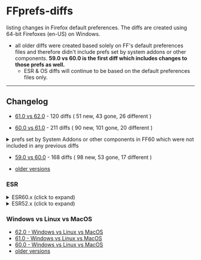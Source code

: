# FFprefs-diffs
listing changes in Firefox default preferences. The diffs are created using 64-bit Firefoxes (en-US) on Windows.

* all older diffs were created based solely on FF's default preferences files and therefore didn't include prefs
set by system addons or other components. **59.0 vs 60.0 is the first diff which includes changes to those prefs as well.**
  * ESR & OS diffs will continue to be based on the default preferences files only.

___

## Changelog

* [61.0 vs 62.0](https://github.com/earthlng/FFprefs-diffs/blob/master/diffs/6x/diff-v61.0-vs-v62.0.log.js "61.0 vs 62.0") - 120 diffs ( 51 new, 43 gone, 26 different )

* [60.0 vs 61.0](https://github.com/earthlng/FFprefs-diffs/blob/master/diffs/6x/diff-v60.0-vs-v61.0.log.js "60.0 vs 61.0") - 211 diffs ( 90 new, 101 gone, 20 different )

<details><summary>prefs set by System Addons or other components in FF60 which were not included in any previous diffs</summary><p>

```js
pref("app.shield.optoutstudies.enabled", true);
pref("browser.newtabpage.activity-stream.collapseTopSites", false);
pref("browser.newtabpage.activity-stream.default.sites", "https://www.youtube.com/,https://www.facebook.com/,https://www.wikipedia.org/,https://www.reddit.com/,https://www.amazon.com/,https://twitter.com/");
pref("browser.newtabpage.activity-stream.disableSnippets", false);
pref("browser.newtabpage.activity-stream.feeds.favicon", true);
pref("browser.newtabpage.activity-stream.feeds.migration", true);
pref("browser.newtabpage.activity-stream.feeds.newtabinit", true);
pref("browser.newtabpage.activity-stream.feeds.places", true);
pref("browser.newtabpage.activity-stream.feeds.prefs", true);
pref("browser.newtabpage.activity-stream.feeds.section.highlights", true);
pref("browser.newtabpage.activity-stream.feeds.section.topstories", false);
pref("browser.newtabpage.activity-stream.feeds.section.topstories.options", "{\"api_key_pref\":\"extensions.pocket.oAuthConsumerKey\",\"hidden\":true,\"provider_description\":\"pocket_description\",\"provider_icon\":\"pocket\",\"provider_name\":\"Pocket\",\"read_more_endpoint\":\"https://getpocket.com/explore/trending?src=fx_new_tab\",\"stories_endpoint\":\"https://getpocket.cdn.mozilla.net/v3/firefox/global-recs?version=3&consumer_key=$apiKey&locale_lang=en-US&feed_variant=default_spocs_off\",\"stories_referrer\":\"https://getpocket.com/recommendations\",\"privacy_notice_link\":\"https://www.mozilla.org/privacy/firefox/#suggest-relevant-content\",\"disclaimer_link\":\"https://getpocket.com/firefox/new_tab_learn_more\",\"topics_endpoint\":\"https://getpocket.cdn.mozilla.net/v3/firefox/trending-topics?version=2&consumer_key=$apiKey&locale_lang=en-US\",\"show_spocs\":false,\"personalized\":true}");
pref("browser.newtabpage.activity-stream.feeds.sections", true);
pref("browser.newtabpage.activity-stream.feeds.snippets", true);
pref("browser.newtabpage.activity-stream.feeds.systemtick", true);
pref("browser.newtabpage.activity-stream.feeds.telemetry", true);
pref("browser.newtabpage.activity-stream.feeds.topsites", true);
pref("browser.newtabpage.activity-stream.filterAdult", true);
pref("browser.newtabpage.activity-stream.migrationExpired", false);
pref("browser.newtabpage.activity-stream.migrationLastShownDate", 0);
pref("browser.newtabpage.activity-stream.migrationRemainingDays", 4);
pref("browser.newtabpage.activity-stream.section.highlights.collapsed", false);
pref("browser.newtabpage.activity-stream.section.topstories.collapsed", false);
pref("browser.newtabpage.activity-stream.section.topstories.showDisclaimer", true);
pref("browser.newtabpage.activity-stream.showSearch", true);
pref("browser.newtabpage.activity-stream.showSponsored", true);
pref("browser.newtabpage.activity-stream.showTopSites", true);
pref("browser.newtabpage.activity-stream.telemetry", true);
pref("browser.newtabpage.activity-stream.telemetry.ping.endpoint", "https://tiles.services.mozilla.com/v4/links/activity-stream");
pref("browser.newtabpage.activity-stream.tippyTop.service.endpoint", "https://activity-stream-icons.services.mozilla.com/v1/icons.json.br");
pref("extensions.pocket.api", "api.getpocket.com");
pref("extensions.pocket.oAuthConsumerKey", "40249-e88c401e1b1f2242d9e441c4");
pref("extensions.pocket.site", "getpocket.com");
pref("extensions.webcompat.perform_ua_overrides", true);
pref("pdfjs.cursorToolOnLoad", 0);
pref("pdfjs.defaultZoomValue", "");
pref("pdfjs.disableAutoFetch", false);
pref("pdfjs.disableFontFace", false);
pref("pdfjs.disablePageLabels", false);
pref("pdfjs.disablePageMode", false);
pref("pdfjs.disableRange", false);
pref("pdfjs.disableStream", false);
pref("pdfjs.enablePrintAutoRotate", false);
pref("pdfjs.enableWebGL", false);
pref("pdfjs.externalLinkTarget", 0);
pref("pdfjs.pdfBugEnabled", false);
pref("pdfjs.renderer", "canvas");
pref("pdfjs.renderInteractiveForms", false);
pref("pdfjs.showPreviousViewOnLoad", true);
pref("pdfjs.sidebarViewOnLoad", 0);
pref("pdfjs.useOnlyCssZoom", false);
```

</p></details>

* [59.0 vs 60.0](https://github.com/earthlng/FFprefs-diffs/blob/master/diffs/6x/diff-v59.0-vs-v60.0.log.js "59.0 vs 60.0") - 168 diffs ( 98 new, 53 gone, 17 different )

* [older versions](https://github.com/earthlng/FFprefs-diffs/tree/master/diffs)


### ESR

<details><summary>ESR60.x (click to expand)</summary><p>

* 60.1.0esr vs 60.2.0esr - no changes

* [60.0esr vs 60.1.0esr](https://github.com/earthlng/FFprefs-diffs/blob/master/diffs/ESR/diff-v60.0esr-vs-v60.1.0esr.log.js "60.0esr vs 60.1.0esr") - 3 diffs ( 0 new, 1 gone, 2 different )

* [52.9.0esr vs 60.0esr](https://github.com/earthlng/FFprefs-diffs/blob/master/diffs/ESR/diff-v52.9.0esr-vs-v60.0esr.log.js "52.9.0esr vs 60.0esr") - 1203 diffs ( 674 new, 322 gone, 207 different )

</p></details>

<details><summary>ESR52.x (click to expand)</summary><p>

* 52.8.0esr vs 52.9.0esr - no changes

* 52.7.0esr vs 52.8.0esr - no changes

* [52.6.0esr vs 52.7.0esr](https://github.com/earthlng/FFprefs-diffs/blob/master/diffs/ESR/diff-v52.6.0esr-vs-v52.7.0esr.log.js "52.6.0esr vs 52.7.0esr") - 2 diffs ( 0 new, 1 gone, 1 different )

* [52.5.0esr vs 52.6.0esr](https://github.com/earthlng/FFprefs-diffs/blob/master/diffs/ESR/diff-v52.5.0esr-vs-v52.6.0esr.log.js "52.5.0esr vs 52.6.0esr") - 5 diffs ( 1 new, 1 gone, 3 different )

* 52.4.0esr vs 52.5.0esr - no changes

* 52.3.0esr vs 52.4.0esr - no changes

* [52.2.0esr vs 52.3.0esr](https://github.com/earthlng/FFprefs-diffs/blob/master/diffs/ESR/diff-v52.2.0esr-vs-v52.3.0esr.log.js "52.2.0esr vs 52.3.0esr") - 1 diffs ( 0 new, 0 gone, 1 different )

* [52.1.0esr vs 52.2.0esr](https://github.com/earthlng/FFprefs-diffs/blob/master/diffs/ESR/diff-v52.1.0esr-vs-v52.2.0esr.log.js "52.1.0esr vs 52.2.0esr") - 3 diffs ( 3 new, 0 gone, 0 different )
  
* [52.0esr vs 52.1.0esr](https://github.com/earthlng/FFprefs-diffs/blob/master/diffs/ESR/diff-v52.0esr-vs-v52.1.0esr.log.js "52.0esr vs 52.1.0esr") - 2 diffs ( 0 new, 0 gone, 2 different )

</p></details>

### Windows vs Linux vs MacOS

* [62.0 - Windows vs Linux vs MacOS](https://earthlng.github.io/FFprefs-diffs/Firefox-v62.0.html)
* [61.0 - Windows vs Linux vs MacOS](https://earthlng.github.io/FFprefs-diffs/Firefox-v61.0.html)
* [60.0 - Windows vs Linux vs MacOS](https://earthlng.github.io/FFprefs-diffs/Firefox-v60.0.html)
* [older versions](https://earthlng.github.io/FFprefs-diffs/index.html)

